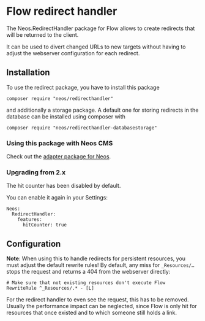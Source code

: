 # Flow redirect handler

The Neos.RedirectHandler package for Flow allows to create redirects that will be returned to the client.

It can be used to divert changed URLs to new targets without having to adjust the webserver configuration
for each redirect.

## Installation

To use the redirect package, you have to install this package
	
	composer require "neos/redirecthandler"
	
and additionally a storage package. A default one for storing redirects in the database can be installed using composer with 

	composer require "neos/redirecthandler-databasestorage"
	
### Using this package with Neos CMS

Check out the [adapter package for Neos](https://github.com/neos/redirecthandler-neosadapter).

### Upgrading from 2.x

The hit counter has been disabled by default.

You can enable it again in your Settings:

    Neos:
      RedirectHandler:
        features:
          hitCounter: true
          
## Configuration

**Note**: When using this to handle redirects for persistent resources, you must adjust the default
rewrite rules! By default, any miss for `_Resources/…` stops the request and returns a 404 from the
webserver directly:
  
  	# Make sure that not existing resources don't execute Flow
	RewriteRule ^_Resources/.* - [L]

For the redirect handler to even see the request, this has to be removed. Usually the performance impact
can be neglected, since Flow is only hit for resources that once existed and to which someone still holds
a link.
